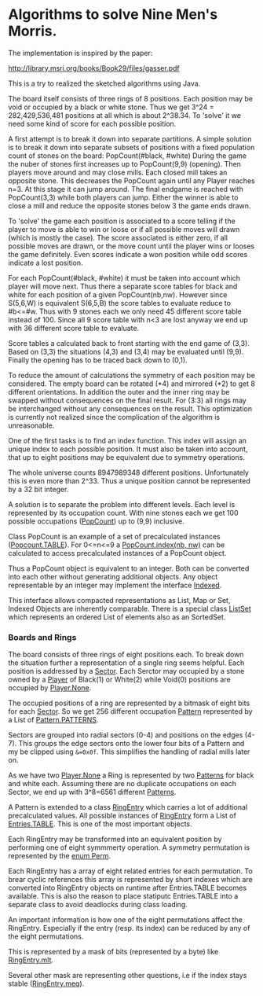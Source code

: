 Algorithms to solve Nine Men's Morris.
=====

The implementation is inspired by the paper:

http://library.msri.org/books/Book29/files/gasser.pdf

This is a try to realized the sketched algorithms using Java. 

The board itself consists of three rings of 8 positions.
Each position may be void or occupied by a black or white stone.
Thus we get 3^24 = 282,429,536,481 positions at all which is about 2^38.34.
To 'solve' it we need some kind of score for each possible position.

A first attempt is to break it down into separate partitions.
A simple solution is to break it down into separate subsets of positions 
with a fixed population count of stones on the board: PopCount(#black, #white)
During the game the nuber of stones first increases up to PopCount(9,9) (opening).
Then players move around and may close mills. Each closed mill takes an opposite stone.
This decreases the PopCount again until any Player reaches n=3. At this stage it can jump around.
The final endgame is reached with PopCount(3,3) while both players can jump.
Either the winner is able to close a mill and reduce the opposite stones below 3 the game ends drawn.

To 'solve' the game each position is associated to a score telling if the player to move is able to win
or loose or if all possible moves will drawn (which is mostly the case).
The score associated is either zero, if all possible moves are drawn, or the move count 
until the player wins or looses the game definitely. Even scores indicate a won position 
while odd scores indicate a lost position.

For each PopCount(#black, #white) it must be taken into account which player will move next.
Thus there a separate score tables for black and white for each position of a given PopCount(nb,nw).
However since S(5,6,W) is equivalent S(6,5,B) the score tables to evaluate reduce to #b<=#w.
Thus with 9 stones each we only need 45 different score table instead of 100.
Since all 9 score table with n<3 are lost anyway we end up with 36 different score table to evaluate.

Score tables a calculated back to front starting with the end game of (3,3).
Based on (3,3) the situations (4,3) and (3,4) may be evaluated until (9,9).
Finally the opening has to be traced back down to (0,1).

To reduce the amount of calculations the symmetry of each position may be considered.
The empty board can be rotated (*4) and mirrored (*2) to get 8 different orientations.
In addition the outer and the inner ring may be swapped without consequences on the final result.
For (3:3) all rings may be interchanged without any consequences on the result.
This optimization is currently not realized since the complication of the algorithm is unreasonable.

One of the first tasks is to find an index function.
This index will assign an unique index to each possible position.
It must also be taken into account, that up to eight positions may be equivalent due to symmetry operations.

The whole universe counts 8947989348 different positions. Unfortunately this is even more than 2^33.
Thus a unique position cannot be represented by a 32 bit integer.

A solution is to separate the problem into different levels. Each level is represented by its occupation count.
With nine stones each we get 100 possible occupations 
([PopCount](https://github.com/dieterstueken/mills/blob/master/core/src/main/java/mills/bits/PopCount.java)) 
up to (9,9) inclusive. 

Class PopCount is an example of a set of precalculated instances
([Popcount.TABLE](https://github.com/dieterstueken/mills/blob/master/core/src/main/java/mills/bits/PopCount.java#L237)).
For 0<=n<=9 a [
PopCount.index(nb, nw)](https://github.com/dieterstueken/mills/blob/master/core/src/main/java/mills/bits/PopCount.java#L44) 
can be calculated to access precalculated instances of a PopCount object.

Thus a PopCount object is equivalent to an integer. Both can be converted into each other without generating additional objects.
Any object representable by an integer may implement the interface 
[Indexed](https://github.com/dieterstueken/mills/blob/master/core/src/main/java/mills/util/Indexed.java).

This interface allows compacted representations as List, Map or Set, Indexed Objects are inherently comparable.
There is a special class
[ListSet](https://github.com/dieterstueken/mills/blob/master/core/src/main/java/mills/util/ListSet.java) 
which represents an ordered List of elements also as an SortedSet.

### Boards and Rings

The board consists of three rings of eight positions each. 
To break down the situation further a representation of a single ring seems helpful.
Each position is addressed by a 
[Sector](https://github.com/dieterstueken/mills/blob/master/core/src/main/java/mills/bits/Sector.java).
Each Serctor may occupied by a stone owned by a 
[Player](https://github.com/dieterstueken/mills/blob/master/core/src/main/java/mills/bits/Player.java)
of Black(1) or White(2) while
Void(0) positions are occupied by 
[Player.None](https://github.com/dieterstueken/mills/blob/master/core/src/main/java/mills/bits/Player.java#L18).

The occupied positions of a ring are represented by a bitmask of eight bits for each 
[Sector](https://github.com/dieterstueken/mills/blob/master/core/src/main/java/mills/bits/Sector.java).
So we get 256 different occupation 
[Pattern](https://github.com/dieterstueken/mills/blob/master/core/src/main/java/mills/bits/Pattern.java) 
represented by a List of [Pattern.PATTERNS](https://github.com/dieterstueken/mills/blob/master/core/src/main/java/mills/bits/Pattern.java#L204).

Sectors are grouped into radial sectors (0-4) and positions on the edges (4-7).
This groups the edge sectors onto the lower four bits of a Pattern and my be clipped using `&=0x0f`.
This simplifies the handling of radial mills later on.

As we have two 
[Player.None](https://github.com/dieterstueken/mills/blob/master/core/src/main/java/mills/bits/Player.java#L18)
a Ring is represented by two 
[Patterns](https://github.com/dieterstueken/mills/blob/master/core/src/main/java/mills/bits/Patterns.java)
for black and white each.
Assuming there are no duplicate occupations on each Sector, we end up with 3^8=6561  different
[Patterns](https://github.com/dieterstueken/mills/blob/master/core/src/main/java/mills/bits/Patterns.java).

A Pattern is extended to a class
[RingEntry](https://github.com/dieterstueken/mills/blob/master/core/src/main/java/mills/ring/RingEntry.java) 
which carries a lot of additional precalculated values. All possible instances of 
[RingEntry](https://github.com/dieterstueken/mills/blob/master/core/src/main/java/mills/ring/RingEntry.java) 
form a List of 
[Entries.TABLE](https://github.com/dieterstueken/mills/blob/master/core/src/main/java/mills/ring/Entries.java#L22).
This is one of the most important objects.

Each RingEntry may be transformed into an equivalent position by performing one of eight symmmerty operation.
A symmetry permutation is represented by the
[enum Perm](https://github.com/dieterstueken/mills/blob/master/core/src/main/java/mills/bits/Perm.java).

Each RingEntry has a array of eight related entries for each permutation.
To brear cyclic references this array is represented by short indexes 
which are converted into RingEntry objects on runtime after Entries.TABLE becomes available.
This is also the reason to place statiputc Entries.TABLE into a separate class
to avoid deadlocks during class loading.

An important information is how one of the eight permutations affect the RingEntry.
Especially if the entry (resp. its index) can be reduced by any of the eight permutations.  

This is represented by a mask of bits (represented by a byte) like 
[RingEntry.mlt](https://github.com/dieterstueken/mills/blob/master/core/src/main/java/mills/ring/RingEntry.java#L37).

Several other mask are representing other questions, i.e if the index stays stable
 ([RingEntry.meq](https://github.com/dieterstueken/mills/blob/master/core/src/main/java/mills/ring/RingEntry.java#L34)).   

   
  



